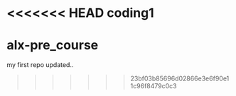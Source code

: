 <<<<<<< HEAD
coding1
=======
# alx-pre_course
my first repo
updated..
>>>>>>> 23bf03b85696d02866e3e6f90e11c96f8479c0c3
